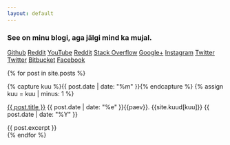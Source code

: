 ```yaml
---
layout: default
---
```

<link rel="stylesheet" href="css/webicons.css"/>
<div class="hero-unit">
  <h3>See on minu blogi, aga jälgi mind ka mujal.</h3>
  
  <p class="ikoonid">
    <a class="webicon github" href="https://github.com/Raidok" >Github</a>
    <a class="webicon reddit" href="http://reddit.com/u/raidohh">Reddit</a>
    <a class="webicon youtube" href="http://www.youtube.com/user/nraido">YouTube</a>
    <a class="webicon blogger" href="http://raidok.blogspot.com">Reddit</a>
    <a class="webicon stackoverflow" href="http://stackoverflow.com/users/767678/raidok">Stack Overflow</a>
    <a class="webicon googleplus" href="https://plus.google.com/u/0/112015133391777262150">Google+</a>
    <a class="webicon instagram" href="http://instagram.com/raidohh">Instagram</a>
    <a class="webicon skype" href="skype:raido.kalbre?userinfo">Twitter</a>
    <a class="webicon twitter" href="https://twitter.com/raidohh">Twitter</a>
    <a class="webicon bitbucket" href="https://bitbucket.org/Raidok">Bitbucket</a>
    <a class="webicon facebook" href="#" onclick="alert('haha, nali')">Facebook</a>
  </p>
</div>

{% for post in site.posts %}
  <div class="postitusAvalehel">
    {% capture kuu %}{{ post.date | date: "%m"  }}{% endcapture %}
    {% assign kuu = kuu | minus: 1 %}
    <p class="dashedBottom">
      <a href="{{ post.url }}">{{ post.title }}</a>
      <span class="date">{{ post.date | date: "%e"  }}{{paev}}. {{site.kuud[kuu]}} {{ post.date | date: "%Y"  }}</span>
    </p>
    {{ post.excerpt }}
  </div>
{% endfor %}

